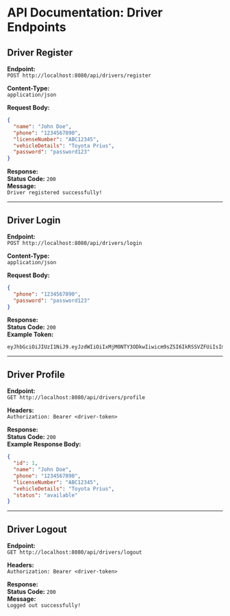 # API Documentation: Driver Endpoints

## Driver Register
**Endpoint:**  
`POST http://localhost:8080/api/drivers/register`  

**Content-Type:**  
`application/json`  

**Request Body:**  
```json
{
  "name": "John Doe",
  "phone": "1234567890",
  "licenseNumber": "ABC12345",
  "vehicleDetails": "Toyota Prius",
  "password": "password123"
}
```

**Response:**  
**Status Code:** `200`  
**Message:**  
`Driver registered successfully!`

---

## Driver Login
**Endpoint:**  
`POST http://localhost:8080/api/drivers/login`  

**Content-Type:**  
`application/json`  

**Request Body:**  
```json
{
  "phone": "1234567890",
  "password": "password123"
}
```

**Response:**  
**Status Code:** `200`  
**Example Token:**  
```
eyJhbGciOiJIUzI1NiJ9.eyJzdWIiOiIxMjM0NTY3ODkwIiwicm9sZSI6IkRSSVZFUiIsImlhdCI6MTY4NjI0NzIwMCwiZXhwIjoxNjg2MjUwODAwfQ.abc123xyz456
```

---

## Driver Profile
**Endpoint:**  
`GET http://localhost:8080/api/drivers/profile`  

**Headers:**  
`Authorization: Bearer <driver-token>`  

**Response:**  
**Status Code:** `200`  
**Example Response Body:**  
```json
{
  "id": 1,
  "name": "John Doe",
  "phone": "1234567890",
  "licenseNumber": "ABC12345",
  "vehicleDetails": "Toyota Prius",
  "status": "available"
}
```

---

## Driver Logout
**Endpoint:**  
`GET http://localhost:8080/api/drivers/logout`  

**Headers:**  
`Authorization: Bearer <driver-token>`  

**Response:**  
**Status Code:** `200`  
**Message:**  
`Logged out successfully!`